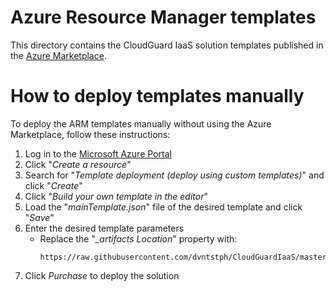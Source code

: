 # Azure Resource Manager templates
This directory contains the CloudGuard IaaS solution templates published in the [Azure Marketplace](https://azuremarketplace.microsoft.com/en-us/marketplace/apps/checkpoint.vsec?tab=Overview).

# How to deploy templates manually
To deploy the ARM templates manually without using the Azure Marketplace, follow these instructions:
1. Log in to the [Microsoft Azure Portal](https://portal.azure.com)
2. Click "*Create a resource*"
3. Search for "*Template deployment (deploy using custom templates)*" and click "*Create*"
4. Click "*Build your own template in the editor*"
5. Load the "*mainTemplate.json*" file of the desired template and click "*Save*"
6. Enter the desired template parameters
   - Replace the "*_artifacts Location*" property with:
      ```
      https://raw.githubusercontent.com/dvntstph/CloudGuardIaaS/master/azure/templates/
      ```
7. Click *Purchase* to deploy the solution
